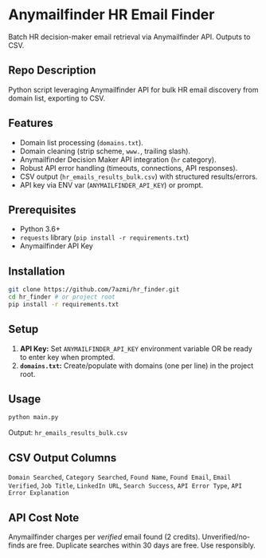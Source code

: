 # Anymailfinder HR Email Finder

Batch HR decision-maker email retrieval via Anymailfinder API. Outputs to CSV.

## Repo Description

Python script leveraging Anymailfinder API for bulk HR email discovery from domain list, exporting to CSV.

## Features

*   Domain list processing (`domains.txt`).
*   Domain cleaning (strip scheme, `www.`, trailing slash).
*   Anymailfinder Decision Maker API integration (`hr` category).
*   Robust API error handling (timeouts, connections, API responses).
*   CSV output (`hr_emails_results_bulk.csv`) with structured results/errors.
*   API key via ENV var (`ANYMAILFINDER_API_KEY`) or prompt.

## Prerequisites

*   Python 3.6+
*   `requests` library (`pip install -r requirements.txt`)
*   Anymailfinder API Key

## Installation

```bash
git clone https://github.com/7azmi/hr_finder.git
cd hr_finder # or project root
pip install -r requirements.txt
```

## Setup

1.  **API Key:** Set `ANYMAILFINDER_API_KEY` environment variable OR be ready to enter key when prompted.
2.  **`domains.txt`:** Create/populate with domains (one per line) in the project root.

## Usage

```bash
python main.py
```

Output: `hr_emails_results_bulk.csv`

## CSV Output Columns

`Domain Searched`, `Category Searched`, `Found Name`, `Found Email`, `Email Verified`, `Job Title`, `LinkedIn URL`, `Search Success`, `API Error Type`, `API Error Explanation`

## API Cost Note

Anymailfinder charges per *verified* email found (2 credits). Unverified/no-finds are free. Duplicate searches within 30 days are free. Use responsibly.
